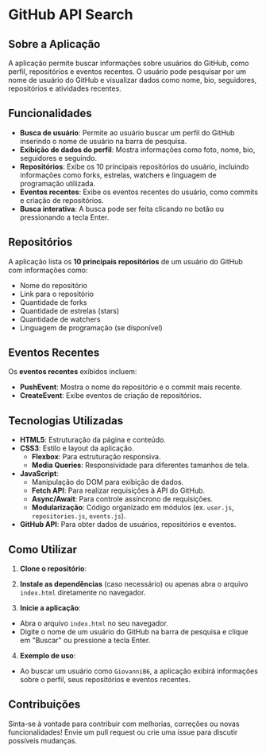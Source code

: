 # GitHub API Search

## Sobre a Aplicação

A aplicação permite buscar informações sobre usuários do GitHub, como perfil, repositórios e eventos recentes. O usuário pode pesquisar por um nome de usuário do GitHub e visualizar dados como nome, bio, seguidores, repositórios e atividades recentes.

## Funcionalidades

- **Busca de usuário**: Permite ao usuário buscar um perfil do GitHub inserindo o nome de usuário na barra de pesquisa.
- **Exibição de dados do perfil**: Mostra informações como foto, nome, bio, seguidores e seguindo.
- **Repositórios**: Exibe os 10 principais repositórios do usuário, incluindo informações como forks, estrelas, watchers e linguagem de programação utilizada.
- **Eventos recentes**: Exibe os eventos recentes do usuário, como commits e criação de repositórios.
- **Busca interativa**: A busca pode ser feita clicando no botão ou pressionando a tecla Enter.

## Repositórios

A aplicação lista os **10 principais repositórios** de um usuário do GitHub com informações como:

- Nome do repositório
- Link para o repositório
- Quantidade de forks
- Quantidade de estrelas (stars)
- Quantidade de watchers
- Linguagem de programação (se disponível)

## Eventos Recentes

Os **eventos recentes** exibidos incluem:

- **PushEvent**: Mostra o nome do repositório e o commit mais recente.
- **CreateEvent**: Exibe eventos de criação de repositórios.

## Tecnologias Utilizadas

- **HTML5**: Estruturação da página e conteúdo.
- **CSS3**: Estilo e layout da aplicação.
  - **Flexbox**: Para estruturação responsiva.
  - **Media Queries**: Responsividade para diferentes tamanhos de tela.
- **JavaScript**:
  - Manipulação do DOM para exibição de dados.
  - **Fetch API**: Para realizar requisições à API do GitHub.
  - **Async/Await**: Para controle assíncrono de requisições.
  - **Modularização**: Código organizado em módulos (ex. `user.js`, `repositories.js`, `events.js`).
- **GitHub API**: Para obter dados de usuários, repositórios e eventos.

## Como Utilizar

1. **Clone o repositório**:

2. **Instale as dependências** (caso necessário) ou apenas abra o arquivo `index.html` diretamente no navegador.

3. **Inicie a aplicação**:
- Abra o arquivo `index.html` no seu navegador.
- Digite o nome de um usuário do GitHub na barra de pesquisa e clique em "Buscar" ou pressione a tecla Enter.

4. **Exemplo de uso**:
- Ao buscar um usuário como `GiovanniB6`, a aplicação exibirá informações sobre o perfil, seus repositórios e eventos recentes.

## Contribuições

Sinta-se à vontade para contribuir com melhorias, correções ou novas funcionalidades! Envie um pull request ou crie uma issue para discutir possíveis mudanças.
